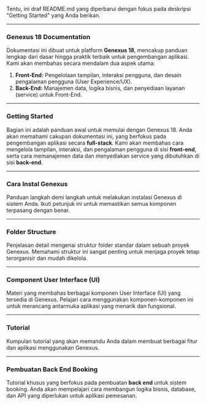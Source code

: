 Tentu, ini draf README.md yang diperbarui dengan fokus pada deskripsi "Getting Started" yang Anda berikan.

---

### **Genexus 18 Documentation**

Dokumentasi ini dibuat untuk platform **Genexus 18**, mencakup panduan lengkap dari dasar hingga praktik terbaik untuk pengembangan aplikasi. Kami akan membahas secara mendalam dua aspek utama:

1.  **Front-End:** Pengelolaan tampilan, interaksi pengguna, dan desain pengalaman pengguna (User Experience/UX).
2.  **Back-End:** Manajemen data, logika bisnis, dan penyediaan layanan (service) untuk Front-End.

---

### **Getting Started**

Bagian ini adalah panduan awal untuk memulai dengan Genexus 18. Anda akan memahami cakupan dokumentasi ini, yang berfokus pada pengembangan aplikasi secara **full-stack**. Kami akan membahas cara mengelola tampilan, interaksi, dan pengalaman pengguna di sisi **front-end**, serta cara memanajemen data dan menyediakan service yang dibutuhkan di sisi **back-end**.

---

### **Cara Instal Genexus**

Panduan langkah demi langkah untuk melakukan instalasi Genexus di sistem Anda. Ikuti petunjuk ini untuk memastikan semua komponen terpasang dengan benar.

---

### **Folder Structure**

Penjelasan detail mengenai struktur folder standar dalam sebuah proyek Genexus. Memahami struktur ini sangat penting untuk menjaga proyek tetap terorganisir dan mudah dikelola.

---

### **Component User Interface (UI)**

Materi yang membahas berbagai komponen User Interface (UI) yang tersedia di Genexus. Pelajari cara menggunakan komponen-komponen ini untuk merancang antarmuka aplikasi yang menarik dan fungsional.

---

### **Tutorial**

Kumpulan tutorial yang akan memandu Anda dalam membuat berbagai fitur dan aplikasi menggunakan Genexus.

---

### **Pembuatan Back End Booking**

Tutorial khusus yang berfokus pada pembuatan **back end** untuk sistem booking. Anda akan mempelajari cara membangun logika bisnis, database, dan API yang diperlukan untuk aplikasi pemesanan.

